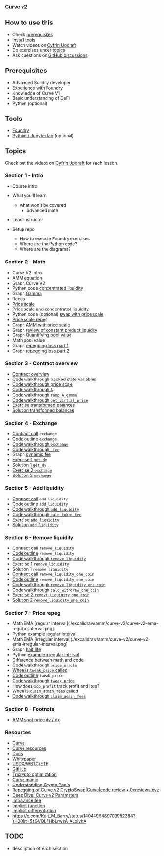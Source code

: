 ### Curve v2

## How to use this

- Check [prerequisites](#prerequisites)
- Install [tools](#tools)
- Watch videos on [Cyfrin Updraft](https://updraft.cyfrin.io/courses/curve-v2)
- Do exercises under [topics](#topics)
- Ask questions on [GitHub discussions](https://github.com/Cyfrin/advanced-defi-2024/discussions)

## Prerequisites

- Advanced Solidity developer
- Experience with Foundry
- Knowledge of Curve V1
- Basic understanding of DeFi
- Python (optional)

## Tools

- [Foundry](https://github.com/foundry-rs/foundry/tree/master)
- [Python / Jupyter lab](https://jupyter.org/) (optional)

## Topics

Check out the videos on [Cyfrin Updraft](https://updraft.cyfrin.io/courses/curve-v2) for each lesson.

### Section 1 - Intro

- Course intro
- What you'll learn
  - what won't be covered
    - advanced math
- Lead instructor
- Setup repo

  - How to execute Foundry exercises
  - Where are the Python code?
  - Where are the diagrams?

### Section 2 - Math

- Curve V2 intro
- AMM equation
- Graph [Curve V2](https://www.desmos.com/calculator/ms7fqtmpxu)
- Python code [concentrated liquidity](./notebook/amm_dy_dx.ipynb)
- Graph [Gamma](https://www.desmos.com/3d/3ebvcluqdr)
- Recap
- [Price scale](./excalidraw/amm/curve-v2/curve-v2-price-scale.png)
- [Price scale and concentrated liquidity](./excalidraw/amm/curve-v2/curve-v2-price-scale-amm-eq.pprice-scale.png)
- Python code (optional) [swap with price scale](./notebook/curve_v2_swap_price_scale.ipynb)
- [Price scale repeg](./excalidraw/amm/curve-v2/curve-v2-price-scale-repeg.png)
- Graph [AMM with price scale](https://www.desmos.com/calculator/v0ubb9g4oj)
- Graph [review of constant product liquidity](https://www.desmos.com/calculator/mg1evrmbdq)
- Graph [Quantifying pool value](https://www.desmos.com/calculator/weg6ff1pgk)
- Math pool value
- Graph [repegging loss part 1](https://www.desmos.com/calculator/weg6ff1pgk)
- Graph [repegging loss part 2](https://www.desmos.com/calculator/weg6ff1pgk)

### Section 3 - Contract overview

- [Contract overview](./excalidraw/amm/curve-v2/curve-v2-contract.png)
- [Code walkthrough packed state variables](https://github.com/curvefi/tricrypto-ng/blob/584591e6613cb6cdb46e4659488a8cccdfff69ad/contracts/main/CurveTricryptoOptimizedWETH.vy#L796-L819)
- [Code walkthrough price scale](https://github.com/curvefi/tricrypto-ng/blob/584591e6613cb6cdb46e4659488a8cccdfff69ad/contracts/main/CurveTricryptoOptimizedWETH.vy#L822-L854)
- [Code walkthrough `A`](https://github.com/curvefi/tricrypto-ng/blob/584591e6613cb6cdb46e4659488a8cccdfff69ad/contracts/main/CurveTricryptoOptimizedWETH.vy#L1261-L1284)
- [Code walkthrough `ramp_A_gamma`](https://github.com/curvefi/tricrypto-ng/blob/584591e6613cb6cdb46e4659488a8cccdfff69ad/contracts/main/CurveTricryptoOptimizedWETH.vy#L1961-L2008)
- [Code walkthrough `get_virtual_price`](https://github.com/curvefi/tricrypto-ng/blob/584591e6613cb6cdb46e4659488a8cccdfff69ad/contracts/main/CurveTricryptoOptimizedWETH.vy#L1718-L1728)
- [Exercise transformed balances](./foundry/test/curve-v2/exercises/CurveV2PriceScale.test.sol)
- [Solution transformed balances](./foundry/test/curve-v2/solutions/CurveV2PriceScale.test.sol)

### Section 4 - Exchange

- [Contract call](./excalidraw/amm/curve-v2/curve-v2-contract.png) `exchange`
- [Code outline](./excalidraw/amm/curve-v2/curve-v2-contract.png) `exchange`
- [Code walkthrough `exchange`](https://github.com/curvefi/tricrypto-ng/blob/584591e6613cb6cdb46e4659488a8cccdfff69ad/contracts/main/CurveTricryptoOptimizedWETH.vy#L860-L960)
- [Code walkthrough `_fee`](https://github.com/curvefi/tricrypto-ng/blob/584591e6613cb6cdb46e4659488a8cccdfff69ad/contracts/main/CurveTricryptoOptimizedWETH.vy#L1287-L1295)
- Graph [dynamic fee](https://www.desmos.com/calculator/64npil5ieq)
- [Exercise 1 `get_dy`](./foundry/test/curve-v2/exercises/CurveV2Swap.test.sol)
- [Solution 1 `get_dy`](./foundry/test/curve-v2/solutions/CurveV2Swap.test.sol)
- [Exercise 2 `exchange`](./foundry/test/curve-v2/exercises/CurveV2Swap.test.sol)
- [Solution 2 `exchange`](./foundry/test/curve-v2/solutions/CurveV2Swap.test.sol)

### Section 5 - Add liquidity

- [Contract call](./excalidraw/amm/curve-v2/curve-v2-contract.png) `add_liquidity`
- [Code outline](./excalidraw/amm/curve-v2/curve-v2-contract.png) `add_liquidity`
- [Code walkthrough `add_liquidity`](https://github.com/curvefi/tricrypto-ng/blob/584591e6613cb6cdb46e4659488a8cccdfff69ad/contracts/main/CurveTricryptoOptimizedWETH.vy#L511-L648)
- [Code walkthrough `calc_token_fee`](https://github.com/curvefi/tricrypto-ng/blob/584591e6613cb6cdb46e4659488a8cccdfff69ad/contracts/main/CurveTricryptoOptimizedWETH.vy#L1314-L1336)
- [Exercise `add_liquidity`](./foundry/test/curve-v2/exercises/CurveV2AddLiquidity.test.sol)
- [Solution `add_liquidity`](./foundry/test/curve-v2/solutions/CurveV2AddLiquidity.test.sol)

### Section 6 - Remove liquidity

- [Contract call](./excalidraw/amm/curve-v2/curve-v2-contract.png) `remove_liquidity`
- [Code outline](./excalidraw/amm/curve-v2/curve-v2-contract.png) `remove_liquidity`
- [Code walkthrough `remove_liquidity`](https://github.com/curvefi/tricrypto-ng/blob/584591e6613cb6cdb46e4659488a8cccdfff69ad/contracts/main/CurveTricryptoOptimizedWETH.vy#L651-L722)
- [Exercise 1 `remove_liquidity`](./foundry/test/curve-v2/exercises/CurveV2RemoveLiquidity.test.sol)
- [Solution 1 `remove_liquidity`](./foundry/test/curve-v2/solutions/CurveV2RemoveLiquidity.test.sol)
- [Contract call](./excalidraw/amm/curve-v2/curve-v2-contract.png) `remove_liquidity_one_coin`
- [Code outline](./excalidraw/amm/curve-v2/curve-v2-contract.png) `remove_liquidity_one_coin`
- [Code walkthrough `remove_liquidity_one_coin`](https://github.com/curvefi/tricrypto-ng/blob/584591e6613cb6cdb46e4659488a8cccdfff69ad/contracts/main/CurveTricryptoOptimizedWETH.vy#L725-L781)
- [Code walkthrough `calc_withdraw_one_coin`](https://github.com/curvefi/tricrypto-ng/blob/584591e6613cb6cdb46e4659488a8cccdfff69ad/contracts/main/CurveTricryptoOptimizedWETH.vy#L1339-L1410)
- [Exercise 2 `remove_liquidity_one_coin`](./foundry/test/curve-v2/exercises/CurveV2RemoveLiquidity.test.sol)
- [Solution 2 `remove_liquidity_one_coin`](./foundry/test/curve-v2/solutions/CurveV2RemoveLiquidity.test.sol)

### Section 7 - Price repeg

- Math EMA [regular interval](./excalidraw/amm/curve-v2/curve-v2-ema-regular-interval.png]
- Python [example regular interval](./notebook/curve_v2_ema.ipynb)
- Math EMA [irregular interval](./excalidraw/amm/curve-v2/curve-v2-ema-irregular-interval.png]
- Graph [half life](https://www.desmos.com/calculator/m5xmw1poez)
- Python [example irregular interval](./notebook/curve_v2_ema.ipynb)
- Difference between math and code
- [Code walkthrough `price_oracle`](https://github.com/curvefi/tricrypto-ng/blob/584591e6613cb6cdb46e4659488a8cccdfff69ad/contracts/main/CurveTricryptoOptimizedWETH.vy#L1731-L1766)
- [When is `tweak_price` called](./excalidraw/amm/curve-v2/curve-v2-contract.excalidraw)
- [Code outline](./excalidraw/amm/curve-v2/curve-v2-contract.png) `tweak_price`
- [Code walkthrough `tweak_price`](https://github.com/curvefi/tricrypto-ng/blob/584591e6613cb6cdb46e4659488a8cccdfff69ad/contracts/main/CurveTricryptoOptimizedWETH.vy#L963-L1167)
- How does `xcp_profit` track profit and loss?
- [When is `claim_admin_fees` called](./excalidraw/amm/curve-v2/curve-v2-contract.png)
- [Code walkthrough `claim_admin_fees`](https://github.com/curvefi/tricrypto-ng/blob/584591e6613cb6cdb46e4659488a8cccdfff69ad/contracts/main/CurveTricryptoOptimizedWETH.vy#L1170-L1241)

### Section 8 - Footnote

- [AMM spot price dy / dx](./notebook/amm_dy_dx.ipynb)

### Resources

- [Curve](https://curve.fi)
- [Curve resources](https://resources.curve.fi/)
- [Docs](https://docs.curve.fi/)
- [Whitepaper](https://resources.curve.fi/pdf/curve-cryptopools.pdf)
- [USDC/WBTC/ETH](https://etherscan.io/address/0x7f86bf177dd4f3494b841a37e810a34dd56c829b)
- [GitHub](https://github.com/curvefi/tricrypto-ng/blob/main/contracts/main/CurveTricryptoOptimizedWETH.vy)
- [Tricrypto optimization](https://github.com/curvefi/tricrypto-ng/blob/extended-readme/docs/tricrypto_optimisation.pdf)
- [Curve magic](https://hackmd.io/@alltold/curve-magic)
- [Understanding Crypto Pools](https://docs.kokonutswap.finance/understanding-crypto-pools)
- [Repegging of Curve v2 CryptoSwap|Curve|code review • 0xreviews.xyz](https://0xreviews.xyz/posts/2022-03-04-Curve-CryptoSwap-repegging)
- [Deep Dive: Curve v2 Parameters](https://nagaking.substack.com/p/deep-dive-curve-v2-parameters)
- [Imbalance fee](https://ethereum.stackexchange.com/questions/124850/curve-amm-how-is-fee-calculated-when-adding-liquidity)
- [Implicit function](https://en.wikipedia.org/wiki/Implicit_function)
- [Implicit differentiation](https://www.khanacademy.org/math/ap-calculus-ab/ab-differentiation-2-new/ab-3-2/v/implicit-differentiation-1)
- https://x.com/Kurt_M_Barry/status/1404496489703952384?s=20&t=5sGVQL4HbLrwzA_ALxivhA

## TODO

- description of each section
